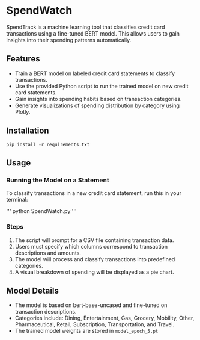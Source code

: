 # SpendWatch
SpendTrack is a machine learning tool that classifies credit card transactions using a fine-tuned BERT model. This allows users to gain insights into their spending patterns automatically.

## Features
- Train a BERT model on labeled credit card statements to classify transactions.
- Use the provided Python script to run the trained model on new credit card statements.
- Gain insights into spending habits based on transaction categories.
- Generate visualizations of spending distribution by category using Plotly.

## Installation 
```
pip install -r requirements.txt
```

## Usage
### Running the Model on a Statement
To classify transactions in a new credit card statement, run this in your terminal:

'''
python SpendWatch.py
'''

### Steps
1. The script will prompt for a CSV file containing transaction data.
2. Users must specify which columns correspond to transaction descriptions and amounts.
3. The model will process and classify transactions into predefined categories.
4. A visual breakdown of spending will be displayed as a pie chart.

## Model Details
- The model is based on bert-base-uncased and fine-tuned on transaction descriptions.
- Categories include: Dining, Entertainment, Gas, Grocery, Mobility, Other, Pharmaceutical, Retail, Subscription, Transportation, and Travel.
- The trained model weights are stored in ```model_epoch_5.pt```
